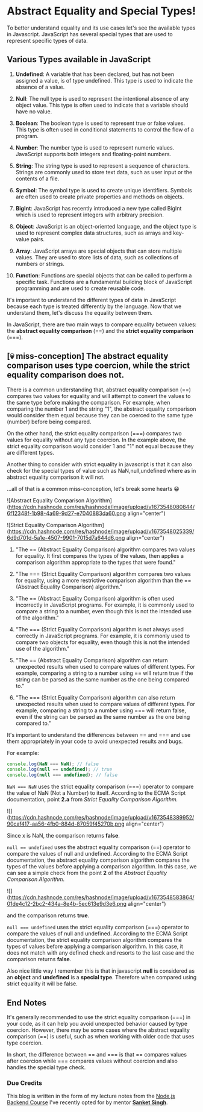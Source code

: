 # Abstract Equality and Special Types!

To better understand equality and its use cases let's see the available types in Javascript. JavaScript has several special types that are used to represent specific types of data.

## Various Types available in JavaScript

1. **Undefined**: A variable that has been declared, but has not been assigned a value, is of type undefined. This type is used to indicate the absence of a value.
    
2. **Null**: The null type is used to represent the intentional absence of any object value. This type is often used to indicate that a variable should have no value.
    
3. **Boolean**: The boolean type is used to represent true or false values. This type is often used in conditional statements to control the flow of a program.
    
4. **Number**: The number type is used to represent numeric values. JavaScript supports both integers and floating-point numbers.
    
5. **String**: The string type is used to represent a sequence of characters. Strings are commonly used to store text data, such as user input or the contents of a file.
    
6. **Symbol**: The symbol type is used to create unique identifiers. Symbols are often used to create private properties and methods on objects.
    
7. **BigInt**: JavaScript has recently introduced a new type called BigInt which is used to represent integers with arbitrary precision.
    
8. **Object**: JavaScript is an object-oriented language, and the object type is used to represent complex data structures, such as arrays and key-value pairs.
    
9. **Array**: JavaScript arrays are special objects that can store multiple values. They are used to store lists of data, such as collections of numbers or strings.
    
10. **Function**: Functions are special objects that can be called to perform a specific task. Functions are a fundamental building block of JavaScript programming and are used to create reusable code.
    

It's important to understand the different types of data in JavaScript because each type is treated differently by the language. Now that we understand them, let's discuss the equality between them.

In JavaScript, there are two main ways to compare equality between values: the **abstract equality comparison** (==) and the **strict equality comparison** (===).

## \[💀 miss-conception\] The abstract equality comparison uses type coercion, while the strict equality comparison does not.

There is a common understanding that, abstract equality comparison (==) compares two values for equality and will attempt to convert the values to the same type before making the comparison. For example, when comparing the number 1 and the string "1", the abstract equality comparison would consider them equal because they can be coerced to the same type (number) before being compared.

On the other hand, the strict equality comparison (===) compares two values for equality without any type coercion. In the example above, the strict equality comparison would consider 1 and "1" not equal because they are different types.

Another thing to consider with strict equality in javascript is that it can also check for the special types of value such as NaN,null,undefined where as in abstract equality comparison it will not.

...all of that is a common miss-conception, let's break some hearts 😁

![Abstract Equality Comparison Algorithm](https://cdn.hashnode.com/res/hashnode/image/upload/v1673548080844/6f12348f-1b98-4a69-9d27-e7040883da60.png align="center")

![Strict Equality Comparison Algorithm](https://cdn.hashnode.com/res/hashnode/image/upload/v1673548025339/6d9d701d-5a1e-4507-9901-7015d7a644d6.png align="center")

1. "The == (Abstract Equality Comparison) algorithm compares two values for equality. It first compares the types of the values, then applies a comparison algorithm appropriate to the types that were found."
    
2. "The === (Strict Equality Comparison) algorithm compares two values for equality, using a more restrictive comparison algorithm than the == (Abstract Equality Comparison) algorithm."
    
3. "The == (Abstract Equality Comparison) algorithm is often used incorrectly in JavaScript programs. For example, it is commonly used to compare a string to a number, even though this is not the intended use of the algorithm."
    
4. "The === (Strict Equality Comparison) algorithm is not always used correctly in JavaScript programs. For example, it is commonly used to compare two objects for equality, even though this is not the intended use of the algorithm."
    
5. "The == (Abstract Equality Comparison) algorithm can return unexpected results when used to compare values of different types. For example, comparing a string to a number using == will return true if the string can be parsed as the same number as the one being compared to."
    
6. "The === (Strict Equality Comparison) algorithm can also return unexpected results when used to compare values of different types. For example, comparing a string to a number using === will return false, even if the string can be parsed as the same number as the one being compared to."
    

It's important to understand the differences between == and === and use them appropriately in your code to avoid unexpected results and bugs.

For example:

```javascript
console.log(NaN === NaN); // false
console.log(null == undefined); // true
console.log(null === undefined); // false
```

`NaN === NaN` uses the strict equality comparison (===) operator to compare the value of NaN (Not a Number) to itself. According to the ECMA Script documentation, point **2.a** from *Strict Equality Comparison Algorithm.*

![](https://cdn.hashnode.com/res/hashnode/image/upload/v1673548389952/90caf417-aa56-4fb0-884d-87059f45270b.png align="center")

Since x is NaN, the comparison returns **false**.

`null == undefined` uses the abstract equality comparison (==) operator to compare the values of null and undefined. According to the ECMA Script documentation, the abstract equality comparison algorithm compares the types of the values before applying a comparison algorithm. In this case, we can see a simple check from the point **2** of the *Abstract Equality Comparison Algorithm*.

![](https://cdn.hashnode.com/res/hashnode/image/upload/v1673548583864/01de4c12-2bc2-434a-8e4b-5ec613e9d3e6.png align="center")

and the comparison returns **true**.

`null === undefined` uses the strict equality comparison (===) operator to compare the values of null and undefined. According to the ECMA Script documentation, the strict equality comparison algorithm compares the types of values before applying a comparison algorithm. In this case, it does not match with any defined check and resorts to the last case and the comparison returns **false**.

Also nice little way I remember this is that in javascript **null** is considered as an **object** and **undefined** is a **special type**. Therefore when compared using strict equality it will be false.

## End Notes

It's generally recommended to use the strict equality comparison (===) in your code, as it can help you avoid unexpected behavior caused by type coercion. However, there may be some cases where the abstract equality comparison (==) is useful, such as when working with older code that uses type coercion.

In short, the difference between == and === is that == compares values after coercion while === compares values without coercion and also handles the special type check.

### Due Credits

This blog is written in the form of my lecture notes from the [Node.js Backend Course](https://sanketsingh8670.ongraphy.com/) I've recently opted for by mentor [**Sanket Singh**](https://www.linkedin.com/in/singhsanket143/).